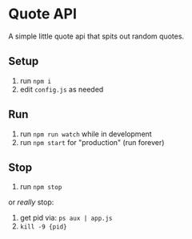 # Quote API

A simple little quote api that spits out random quotes.

## Setup
1. run `npm i`
1. edit `config.js` as needed

## Run
1. run `npm run watch` while in development
1. run `npm start` for "production" (run forever)

## Stop
1. run `npm stop`

or _really_ stop:
1. get pid via: `ps aux | app.js`
1. `kill -9 {pid}`
